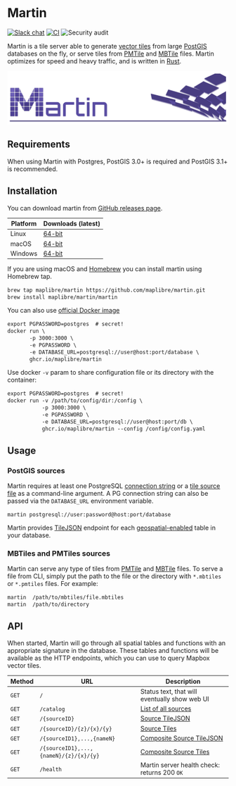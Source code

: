<h1>Martin</h1>

[![Slack chat](https://img.shields.io/badge/Chat-on%20Slack-brightgreen)](https://slack.openstreetmap.us/)
[![CI](https://github.com/maplibre/martin/workflows/CI/badge.svg)](https://github.com/maplibre/martin/actions)
![Security audit](https://github.com/maplibre/martin/workflows/Security%20audit/badge.svg)  
  
Martin is a tile server able to generate [vector tiles](https://github.com/mapbox/vector-tile-spec) from large [PostGIS](https://github.com/postgis/postgis) databases on the fly, or serve tiles from [PMTile](https://protomaps.com/blog/pmtiles-v3-whats-new) and [MBTile](https://github.com/mapbox/mbtiles-spec) files. Martin optimizes for speed and heavy traffic, and is written in [Rust](https://github.com/rust-lang/rust).

![Martin](https://raw.githubusercontent.com/maplibre/martin/main/logo.png)

## Requirements

When using Martin with Postgres, PostGIS 3.0+ is required and PostGIS 3.1+ is recommended.  

## Installation

You can download martin from [GitHub releases page](https://github.com/maplibre/martin/releases).

| Platform | Downloads (latest)     |
|----------|------------------------|
| Linux    | [64-bit][rl-linux-tar] |
| macOS    | [64-bit][rl-macos-tar] |
| Windows  | [64-bit][rl-win64-zip] |

[rl-linux-tar]: https://github.com/maplibre/martin/releases/latest/download/martin-Linux-x86_64.tar.gz
[rl-macos-tar]: https://github.com/maplibre/martin/releases/latest/download/martin-Darwin-x86_64.tar.gz
[rl-win64-zip]: https://github.com/maplibre/martin/releases/latest/download/martin-Windows-x86_64.zip

If you are using macOS and [Homebrew](https://brew.sh/) you can install martin using Homebrew tap.

```shell
brew tap maplibre/martin https://github.com/maplibre/martin.git
brew install maplibre/martin/martin
```

You can also use [official Docker image](https://ghcr.io/maplibre/martin)

```shell
export PGPASSWORD=postgres  # secret!
docker run \
       -p 3000:3000 \
       -e PGPASSWORD \
       -e DATABASE_URL=postgresql://user@host:port/database \
       ghcr.io/maplibre/martin
```

Use docker `-v` param to share configuration file or its directory with the container:

```shell
export PGPASSWORD=postgres  # secret!
docker run -v /path/to/config/dir:/config \
           -p 3000:3000 \
           -e PGPASSWORD \
           -e DATABASE_URL=postgresql://user@host:port/db \
           ghcr.io/maplibre/martin --config /config/config.yaml
```

## Usage

### PostGIS sources

Martin requires at least one PostgreSQL [connection string](https://maplibre.org/martin/PostgreSQL-Connection-String.html) or a [tile source file](https://maplibre.org/martin/MBTile-and-PMTile-Sources.html) as a command-line argument. A PG connection string can also be passed via the `DATABASE_URL` environment variable.

```shell
martin postgresql://user:password@host:port/database
```

Martin provides [TileJSON](https://github.com/mapbox/tilejson-spec) endpoint for each [geospatial-enabled](https://postgis.net/docs/using_postgis_dbmanagement.html#geometry_columns) table in your database.

### MBTiles and PMTiles sources
Martin can serve any type of tiles from [PMTile](https://protomaps.com/blog/pmtiles-v3-whats-new) and [MBTile](https://github.com/mapbox/mbtiles-spec) files.  To serve a file from CLI, simply put the path to the file or the directory with `*.mbtiles` or `*.pmtiles` files. For example:

```shell
martin  /path/to/mbtiles/file.mbtiles
martin  /path/to/directory
```

## API

When started, Martin will go through all spatial tables and functions with an appropriate signature in the database. These tables and functions will be available as the HTTP endpoints, which you can use to query Mapbox vector tiles.

| Method | URL                                    | Description                                                                                               |
|--------|----------------------------------------|-----------------------------------------------------------------------------------------------------------|
| `GET`  | `/`                                    | Status text, that will eventually show web UI                                                             |
| `GET`  | `/catalog`                             | [List of all sources](https://maplibre.org/martin/source-list.html)                                       |
| `GET`  | `/{sourceID}`                          | [Source TileJSON](https://maplibre.org/martin/table-sources.html#table-source-tilejson)                   |
| `GET`  | `/{sourceID}/{z}/{x}/{y}`              | [Source Tiles](https://maplibre.org/martin/table-sources.html#table-source-tiles)                         |
| `GET`  | `/{sourceID1},...,{nameN}`             | [Composite Source TileJSON](https://maplibre.org/martin/composite-sources.html#composite-source-tilejson) |
| `GET`  | `/{sourceID1},...,{nameN}/{z}/{x}/{y}` | [Composite Source Tiles](https://maplibre.org/martin/composite-sources.html#composite-source-tiles)       |
| `GET`  | `/health`                              | Martin server health check: returns 200 `OK`                                                              |
